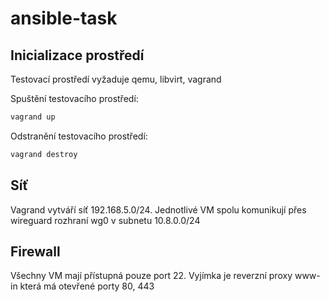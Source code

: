 # ansible-task
## Inicializace prostředí
Testovací prostředí vyžaduje qemu, libvirt, vagrand

Spuštění testovacího prostředí:
```bash
vagrand up
```

Odstranění testovacího prostředí:
```bash
vagrand destroy
```

## Síť
Vagrand vytváří síť 192.168.5.0/24. Jednotlivé VM spolu komunikují přes wireguard rozhraní wg0 v subnetu 10.8.0.0/24

## Firewall
Všechny VM mají přístupná pouze port 22. Vyjímka je reverzní proxy www-in která má otevřené porty 80, 443